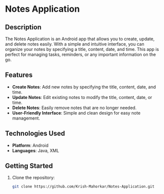 # Notes Application

## Description
The Notes Application is an Android app that allows you to create, update, and delete notes easily. With a simple and intuitive interface, you can organize your notes by specifying a title, content, date, and time. This app is perfect for managing tasks, reminders, or any important information on the go.

## Features
- **Create Notes**: Add new notes by specifying the title, content, date, and time.
- **Update Notes**: Edit existing notes to modify the title, content, date, or time.
- **Delete Notes**: Easily remove notes that are no longer needed.
- **User-Friendly Interface**: Simple and clean design for easy note management.

## Technologies Used
- **Platform**: Android
- **Languages**: Java, XML

## Getting Started
1. Clone the repository:
   ```bash
   git clone https://github.com/Krish-Mahorkar/Notes-Application.git
